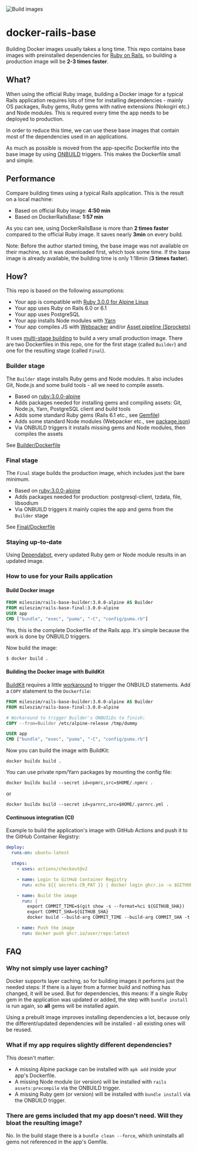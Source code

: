 ![Build images](https://github.com/mileszim/docker-rails-base/workflows/Build%20images/badge.svg)

# docker-rails-base

Building Docker images usually takes a long time. This repo contains base images with preinstalled dependencies for [Ruby on Rails](https://rubyonrails.org/), so building a production image will be **2-3 times faster**.


## What?

When using the official Ruby image, building a Docker image for a typical Rails application requires lots of time for installing dependencies - mainly OS packages, Ruby gems, Ruby gems with native extensions (Nokogiri etc.) and Node modules. This is required every time the app needs to be deployed to production.

In order to reduce this time, we can use these base images that contain most of the dependencies used in an applications.

As much as possible is moved from the app-specific Dockerfile into the base image by using [ONBUILD](https://docs.docker.com/engine/reference/builder/#onbuild) triggers. This makes the Dockerfile small and simple.


## Performance

Compare building times using a typical Rails application. This is the result on a local machine:

- Based on official Ruby image: **4:50 min**
- Based on DockerRailsBase: **1:57 min**

As you can see, using DockerRailsBase is more than **2 times faster** compared to the official Ruby image. It saves nearly **3min** on every build.

Note: Before the author started timing, the base image was not available on their machine, so it was downloaded first, which took some time. If the base image is already available, the building time is only 1:18min (**3 times faster**).


## How?

This repo is based on the following assumptions:

- Your app is compatible with [Ruby 3.0.0 for Alpine Linux](https://github.com/docker-library/ruby/blob/master/3.0/alpine3.13/Dockerfile)
- Your app uses Ruby on Rails 6.0 or 6.1
- Your app uses PostgreSQL
- Your app installs Node modules with [Yarn](https://yarnpkg.com/)
- Your app compiles JS with [Webpacker](https://github.com/rails/webpacker) and/or [Asset pipeline (Sprockets)](https://github.com/rails/sprockets-rails)

It uses [multi-stage building](https://docs.docker.com/develop/develop-images/multistage-build/) to build a very small production image. There are two Dockerfiles in this repo, one for the first stage (called `Builder`) and one for the resulting stage (called `Final`).

### Builder stage

The `Builder` stage installs Ruby gems and Node modules. It also includes Git, Node.js and some build tools - all we need to compile assets.

- Based on [ruby:3.0.0-alpine](https://github.com/docker-library/ruby/blob/master/3.0/alpine3.13/Dockerfile)
- Adds packages needed for installing gems and compiling assets: Git, Node.js, Yarn, PostgreSQL client and build tools
- Adds some standard Ruby gems (Rails 6.1 etc., see [Gemfile](https://github.com/mileszim/docker-rails-base/blob/master/Builder/Gemfile))
- Adds some standard Node modules (Webpacker etc., see [package.json](https://github.com/mileszim/docker-rails-base/blob/master/Builder/package.json))
- Via ONBUILD triggers it installs missing gems and Node modules, then compiles the assets

See [Builder/Dockerfile](https://github.com/mileszim/docker-rails-base/blob/master/Builder/Dockerfile)


### Final stage

The `Final` stage builds the production image, which includes just the bare minimum.

- Based on [ruby:3.0.0-alpine](https://github.com/docker-library/ruby/blob/master/3.0/alpine3.13/Dockerfile)
- Adds packages needed for production: postgresql-client, tzdata, file, libsodium
- Via ONBUILD triggers it mainly copies the app and gems from the `Builder` stage

See [Final/Dockerfile](https://github.com/mileszim/docker-rails-base/blob/master/Final/Dockerfile)


### Staying up-to-date

Using [Dependabot](https://dependabot.com/), every updated Ruby gem or Node module results in an updated image.


### How to use for your Rails application

#### Build Docker image

```Dockerfile
FROM mileszim/rails-base-builder:3.0.0-alpine AS Builder
FROM mileszim/rails-base-final:3.0.0-alpine
USER app
CMD ["bundle", "exec", "puma", "-C", "config/puma.rb"]
```

Yes, this is the complete Dockerfile of the Rails app. It's simple because the work is done by ONBUILD triggers.

Now build the image:

```bash
$ docker build .
```

#### Building the Docker image with BuildKit

[BuildKit](https://docs.docker.com/develop/develop-images/build_enhancements/) requires a little [workaround](https://github.com/moby/buildkit/issues/816) to trigger the ONBUILD statements. Add a `COPY` statement to the `Dockerfile`:

```Dockerfile
FROM mileszim/rails-base-builder:3.0.0-alpine AS Builder
FROM mileszim/rails-base-final:3.0.0-alpine

# Workaround to trigger Builder's ONBUILDs to finish:
COPY --from=Builder /etc/alpine-release /tmp/dummy

USER app
CMD ["bundle", "exec", "puma", "-C", "config/puma.rb"]
```

Now you can build the image with BuildKit:

```
docker buildx build .
```

You can use private npm/Yarn packages by mounting the config file:

```
docker buildx build --secret id=npmrc,src=$HOME/.npmrc .
```

or

```
docker buildx build --secret id=yarnrc,src=$HOME/.yarnrc.yml .
```


#### Continuous integration (CI)

Example to build the application's image with GitHub Actions and push it to the GitHub Container Registry:

```yaml
deploy:
  runs-on: ubuntu-latest

  steps:
    - uses: actions/checkout@v2

    - name: Login to GitHub Container Registry
      run: echo ${{ secrets.CR_PAT }} | docker login ghcr.io -u $GITHUB_ACTOR --password-stdin

    - name: Build the image
      run: |
        export COMMIT_TIME=$(git show -s --format=%ci ${GITHUB_SHA})
        export COMMIT_SHA=${GITHUB_SHA}
        docker build --build-arg COMMIT_TIME --build-arg COMMIT_SHA -t ghcr.io/user/repo:latest .

    - name: Push the image
      run: docker push ghcr.io/user/repo:latest
```


## FAQ

### Why not simply use layer caching?

Docker supports layer caching, so for building images it performs just the needed steps: If there is a layer from a former build and nothing has changed, it will be used. But for dependencies, this means: If a single Ruby gem in the application was updated or added, the step with `bundle install` is run again, so **all** gems will be installed again.

Using a prebuilt image improves installing dependencies a lot, because only the different/updated dependencies will be installed - all existing ones will be reused.

### What if my app requires slightly different dependencies?

This doesn't matter:

- A missing Alpine package can be installed with `apk add` inside your app's Dockerfile.
- A missing Node module (or version) will be installed with `rails assets:precompile` via the ONBUILD trigger.
- A missing Ruby gem (or version) will be installed with `bundle install` via the ONBUILD trigger.

### There are gems included that my app doesn't need. Will they bloat the resulting image?

No. In the build stage there is a `bundle clean --force`, which uninstalls all gems not referenced in the app's Gemfile.
